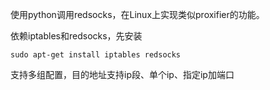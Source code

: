 使用python调用redsocks，在Linux上实现类似proxifier的功能。

依赖iptables和redsocks，先安装
```
sudo apt-get install iptables redsocks
```

支持多组配置，目的地址支持ip段、单个ip、指定ip加端口
